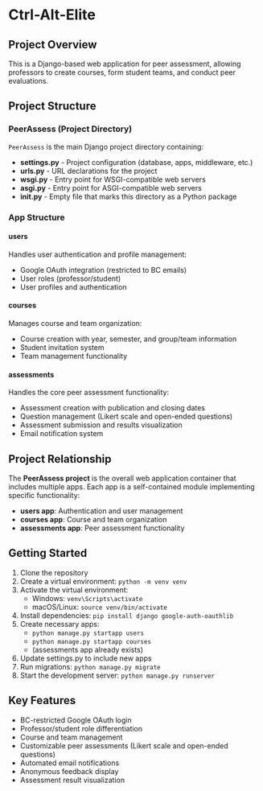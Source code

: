 # Ctrl-Alt-Elite

## Project Overview

This is a Django-based web application for peer assessment, allowing professors to create courses, form student teams, and conduct peer evaluations.

## Project Structure

### PeerAssess (Project Directory)

`PeerAssess` is the main Django project directory containing:

- **settings.py** - Project configuration (database, apps, middleware, etc.)
- **urls.py** - URL declarations for the project
- **wsgi.py** - Entry point for WSGI-compatible web servers
- **asgi.py** - Entry point for ASGI-compatible web servers
- **__init__.py** - Empty file that marks this directory as a Python package

### App Structure

#### users
Handles user authentication and profile management:
- Google OAuth integration (restricted to BC emails)
- User roles (professor/student)
- User profiles and authentication

#### courses
Manages course and team organization:
- Course creation with year, semester, and group/team information
- Student invitation system
- Team management functionality

#### assessments
Handles the core peer assessment functionality:
- Assessment creation with publication and closing dates
- Question management (Likert scale and open-ended questions)
- Assessment submission and results visualization
- Email notification system

## Project Relationship

The **PeerAssess project** is the overall web application container that includes multiple apps.
Each app is a self-contained module implementing specific functionality:
- **users app**: Authentication and user management
- **courses app**: Course and team organization
- **assessments app**: Peer assessment functionality

## Getting Started

1. Clone the repository
2. Create a virtual environment: `python -m venv venv`
3. Activate the virtual environment:
   - Windows: `venv\Scripts\activate`
   - macOS/Linux: `source venv/bin/activate`
4. Install dependencies: `pip install django google-auth-oauthlib`
5. Create necessary apps:
   - `python manage.py startapp users`
   - `python manage.py startapp courses`
   - (assessments app already exists)
6. Update settings.py to include new apps
7. Run migrations: `python manage.py migrate`
8. Start the development server: `python manage.py runserver`

## Key Features

- BC-restricted Google OAuth login
- Professor/student role differentiation
- Course and team management
- Customizable peer assessments (Likert scale and open-ended questions)
- Automated email notifications
- Anonymous feedback display
- Assessment result visualization
